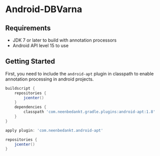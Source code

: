 # Android-DBVarna

## Requirements

* JDK 7 or later to build with annotation processors
* Android API level 15 to use

## Getting Started

First, you need to include the  `android-apt` plugin in classpath to enable annotation processing in android projects.

```groovy
buildscript {
    repositories {
        jcenter()
    }
    dependencies {
        classpath 'com.neenbedankt.gradle.plugins:android-apt:1.8'
    }
}

apply plugin: 'com.neenbedankt.android-apt'

repositories {
    jcenter()
}
```
